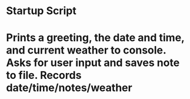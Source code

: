 # Startup Script
# Prints a greeting, the date and time, and current weather to console. Asks for user input and saves note to file. Records date/time/notes/weather